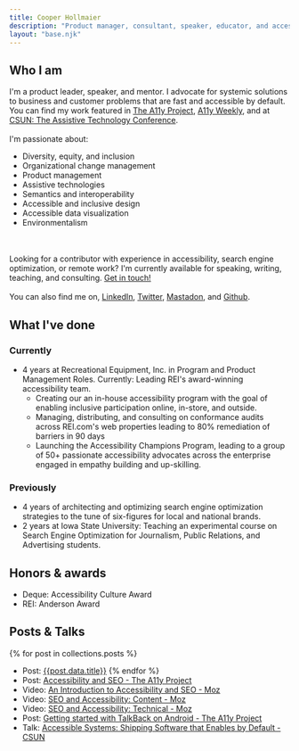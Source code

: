 ```yaml
---
title: Cooper Hollmaier
description: "Product manager, consultant, speaker, educator, and accessiblity advocate."
layout: "base.njk"
---
```


## Who I am

I'm a product leader, speaker, and mentor. I advocate for systemic solutions to business and customer problems that are fast and accessible by default. You can find my work featured in [The A11y Project](https://www.a11yproject.com/authors/), [A11y Weekly](https://a11yweekly.com/), and at [CSUN: The Assistive Technology Conference](https://www.csun.edu/cod/conference/sessions/index.php/public/presentations/view/1403).
\
\
I'm passionate about:
- Diversity, equity, and inclusion
- Organizational change management
- Product management
- Assistive technologies
- Semantics and interoperability
- Accessible and inclusive design
- Accessible data visualization
- Environmentalism

\
\
Looking for a contributor with experience in accessibility, search engine optimization, or remote work? I'm currently available for speaking, writing, teaching, and consulting. [Get in touch!](mailto:cooper@hollmaier.com)
\
\
You can also find me on, [LinkedIn](https://www.linkedin.com/in/cooperhollmaier/), [Twitter](https://twitter.com/CooperHollmaier), [Mastadon](https://mastodon.social/@CooperHollmaier), and [Github](https://github.com/chollma).


## What I've done
### Currently
- 4 years at Recreational Equipment, Inc. in Program and Product Management Roles. Currently: Leading REI's award-winning accessibility team.
    - Creating our an in-house accessibility program with the goal of enabling inclusive participation online, in-store, and outside.
    - Managing, distributing, and consulting on conformance audits across REI.com's web properties leading to 80% remediation of barriers in 90 days
    - Launching the Accessibility Champions Program, leading to a group of 50+ passionate accessibility advocates across the enterprise engaged in empathy building and up-skilling.

### Previously

- 4 years of architecting and optimizing search engine optimization strategies to the tune of six-figures for local and national brands.
- 2 years at Iowa State University: Teaching an experimental course on Search Engine Optimization for Journalism, Public Relations, and Advertising students.

## Honors & awards
- Deque: Accessibility Culture Award
- REI: Anderson Award
## Posts & Talks
{% for post in collections.posts %}
- Post: [{{post.data.title}}]({{post.url}})
{% endfor %}
- Post: [Accessibility and SEO - The A11y Project](https://www.a11yproject.com/posts/accessibility-seo/)
- Video: [An Introduction to Accessibility and SEO - Moz](https://moz.com/blog/seo-and-accessibility-introduction)
- Video: [SEO and Accessibility: Content - Moz](https://moz.com/blog/seo-and-accessibility-content)
- Video: [SEO and Accessibility: Technical - Moz](https://moz.com/blog/technical-seo-and-accessibility)
- Post: [Getting started with TalkBack on Android - The A11y Project](https://www.a11yproject.com/posts/getting-started-talkback/)
- Talk: [Accessible Systems: Shipping Software that Enables by Default - CSUN](https://www.csun.edu/cod/conference/sessions/index.php/public/presentations/view/1403)
